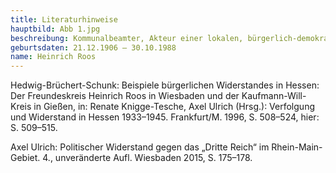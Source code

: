 ```yaml
---
title: Literaturhinweise
hauptbild: Abb 1.jpg
beschreibung: Kommunalbeamter, Akteur einer lokalen, bürgerlich-demokratischen Widerstandsgruppe, später Mitgründer des Aufbau-Ausschusses Wiesbaden sowie u. a. auch der CDU, Stadtrat und Stadtkämmerer
geburtsdaten: 21.12.1906 – 30.10.1988
name: Heinrich Roos
---
```


Hedwig-Brüchert-Schunk: Beispiele bürgerlichen Widerstandes in Hessen:
Der Freundeskreis Heinrich Roos in Wiesbaden und der Kaufmann-Will-Kreis
in Gießen, in: Renate Knigge-Tesche, Axel Ulrich (Hrsg.): Verfolgung und
Widerstand in Hessen 1933–1945. Frankfurt/M. 1996, S. 508–524, hier: S.
509–515.

Axel Ulrich: Politischer Widerstand gegen das „Dritte Reich“ im
Rhein-Main-Gebiet. 4., unveränderte Aufl. Wiesbaden 2015, S. 175–178.

